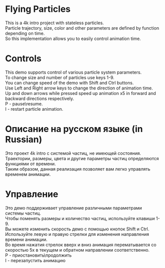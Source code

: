 # Flying Particles
 This is a 4k intro project with stateless particles. <br/>
 Particle trajectory, size, color and other parameters are defined by function depending on time.<br/>
 So this implementation allows you to easily control animation time.<br/>

# Controls
 This demo supports control of various particle system parameters.<br/>
 To change size and number of particles use keys 1-9.<br/>
 You can change speed of the demo with Shift and Ctrl buttons.<br/>
 Use Left and Right arrow keys to change the direction of animation time.<br/>
 Up and down arrows while pressed speed up animation x5 in forward and backward directions respectively.<br/>
 P - pause\resume.<br/>
 I - restart particle animation.<br/>


# Описание на русском языке (in Russian)
 Это проект 4k intro с системой частиц, не имеющей состояния.<br/>
 Траектории, размеры, цвета и другие параметры частиц определяются функциями от времени.<br/>
 Таким образом, данная реализация позволяет вам легко управлять временем анимации.<br/>
 
 
# Управление
 Это демо поддерживает управление различными параметрами системы частиц.<br/>
 Чтобы поменять размеры и количество частиц, используйте клавиши 1-9.<br/>
 Вы можете изменить скорость демо с помощью кнопок Shift и Ctrl.<br/>
 Используйте левую и правую стрелки для изменения направления времени анимации.<br/>
 Во время нажатия стрелок вверх и вниз анимация перематывается со скоростью 5x в текущем и обратном направлении соответственно.<br/>
 P - приостановить\продолжить<br/>
 I - перезапустить анимацию<br/>
 
